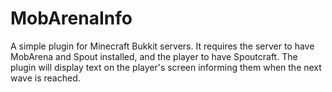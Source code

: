 MobArenaInfo
============
A simple plugin for Minecraft Bukkit servers.
It requires the server to have MobArena and Spout installed, and the player to have Spoutcraft.
The plugin will display text on the player's screen informing them when the next wave is reached.
